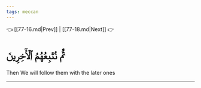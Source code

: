```yaml
---
tags: meccan
---
```


👈 [[77-16.md|Prev]] | [[77-18.md|Next]] 👉

# ثُمَّ نُتۡبِعُهُمُ ٱلۡأٓخِرِينَ

Then We will follow them with the later ones

---

